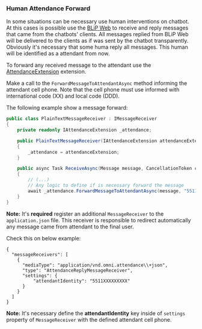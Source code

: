 ### Human Attendance Forward

In some situations can be necessary use human interventions on chatbot. At this cases is possible use the [BLiP Web](https://web.blip.ai/) to receive and reply messages that came from the chatbots' clients.
All messages replied from BLiP Web will be delivered to the clients as if was sent by the chatbot transparently. 
Obviously it's necessary that some huma reply all messages. This human will be identified as a attendant from now.

To forward any received message to the attendant use the [AttendanceExtension](https://github.com/takenet/blip-sdk-csharp/tree/master/src/Take.Blip.Client/Extensions/AttendanceForwarding/IAttendanceExtension.cs) extension.

Make a call to the `ForwardMessageToAttendantAsync` method informing the attendant cell phone. Note that the cell phone must use informed with international code (XX) and local code (DDD).

The following example show a message forward:

```csharp
public class PlainTextMessageReceiver : IMessageReceiver
{
    private readonly IAttendanceExtension _attendance;

    public PlainTextMessageReceiver(IAttendanceExtension attendanceExtension)
    {
        _attendance = attendanceExtension;
    }

    public async Task ReceiveAsync(Message message, CancellationToken cancellationToken)
    {
        // (...)
        // Any logic to define if is necessary forward the message
        await _attendance.ForwardMessageToAttendantAsync(message, "5511XXXXXXXXX", cancellationToken);
    }
}
```
**Note:** It's **required** register an additional `MessageReceiver` to the `application.json` file. This receiver is responsible to redirect automatically any message came from attendant to the final user.

Check this on below example:

```http
{
  "messageReceivers": [
    {
      "mediaType": "application/vnd.omni.attendance\\+json",
      "type": "AttendanceReplyMessageReceiver",
      "settings": {
          "attendantIdentity": "5511XXXXXXXXX"
      }
    }
  ]
}
```

**Note:** It's necessary define the **attendantIdentity** key inside of `settings` property of `MessageReceiver` with the defined attendant cell phone.

